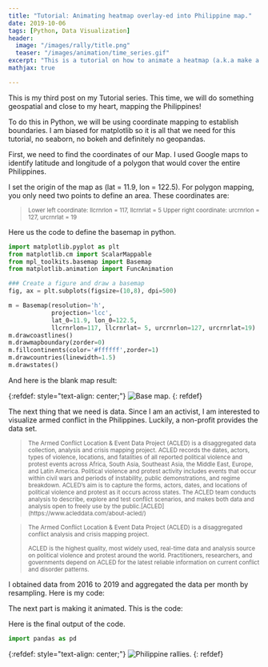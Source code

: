 ```yaml
---
title: "Tutorial: Animating heatmap overlay-ed into Philippine map."
date: 2019-10-06
tags: [Python, Data Visualization]
header:
  image: "/images/rally/title.png"
  teaser: "/images/animation/time_series.gif"
excerpt: "This is a tutorial on how to animate a heatmap (a.k.a make a gif) and overlay it to Philippine base map using Python."
mathjax: true

---
```

<div id="fb-root"></div>
<script async defer src="https://connect.facebook.net/en_US/sdk.js#xfbml=1&version=v3.2"></script>

This is my third post on my Tutorial series. This time, we will do something geospatial and close to my heart, mapping the Philippines!

To do this in Python, we will be using coordinate mapping to establish boundaries. I am biased for matplotlib so it is all that we need for this tutorial, no seaborn, no bokeh and definitely no geopandas.

First, we need to find the coordinates of our Map. I used Google maps to identify latitude and longitude of a polygon that would cover the entire Philippines.

I set the origin of the map as (lat = 11.9, lon = 122.5). For polygon mapping, you only need two points to define an area. These coordinates are:

<blockquote>
<small>
Lower left coordinate:  llcrnrlon = 117, llcrnrlat = 5
Upper right coordinate: urcrnrlon = 127, urcrnrlat = 19
</small>
</blockquote>

Here us the code to define the basemap in python.

~~~ python
import matplotlib.pyplot as plt
from matplotlib.cm import ScalarMappable
from mpl_toolkits.basemap import Basemap
from matplotlib.animation import FuncAnimation

### Create a figure and draw a basemap
fig, ax = plt.subplots(figsize=(10,8), dpi=500)

m = Basemap(resolution='h',
            projection='lcc',
            lat_0=11.9, lon_0=122.5,
            llcrnrlon=117, llcrnrlat= 5, urcrnrlon=127, urcrnrlat=19)
m.drawcoastlines()
m.drawmapboundary(zorder=0)
m.fillcontinents(color='#ffffff',zorder=1)
m.drawcountries(linewidth=1.5)
m.drawstates()
~~~


<script src="https://gist.github.com/albertyumol/ba3bd7c289e7ae041b8bafc2b43533b5.js"></script>

And here is the blank map result:

{:refdef: style="text-align: center;"}
<img src="{{ site.url }}{{ site.baseurl }}/images/rally/blank_map.png" alt="Base map." class="center">
{: refdef}

The next thing that we need is data. Since I am an activist, I am interested to visualize armed conflict in the Philippines. Luckily, a non-profit provides the data set.

<blockquote>
<small>
The Armed Conflict Location & Event Data Project (ACLED) is a disaggregated data collection, analysis and crisis mapping project. ACLED records the dates, actors, types of violence, locations, and fatalities of all reported political violence and protest events across Africa, South Asia, Southeast Asia, the Middle East, Europe, and Latin America. Political violence and protest activity includes events that occur within civil wars and periods of instability, public demonstrations, and regime breakdown. ACLED’s aim is to capture the forms, actors, dates, and locations of political violence and protest as it occurs across states. The ACLED team conducts analysis to describe, explore and test conflict scenarios, and makes both data and analysis open to freely use by the public.[ACLED](https://www.acleddata.com/about-acled/)
</small>
</blockquote>

<blockquote>
<small>
The Armed Conflict Location & Event Data Project (ACLED) is a disaggregated conflict analysis and crisis mapping project.

ACLED is the highest quality, most widely used, real-time data and analysis source on political violence and protest around the world. Practitioners, researchers, and governments depend on ACLED for the latest reliable information on current conflict and disorder patterns.
</small>
</blockquote>


I obtained data from 2016 to 2019 and aggregated the data per month by resampling. Here is my code:

<script src="https://gist.github.com/albertyumol/5531429f7df3052ad99538cc64235e90.js"></script>

The next part is making it animated. This is the code:

<script src="https://gist.github.com/albertyumol/28d2adbfe1ebd84b31659e41c59e289e.js"></script>

Here is the final output of the code.

~~~ python
import pandas as pd
~~~

{:refdef: style="text-align: center;"}
<img src="{{ site.url }}{{ site.baseurl }}/images/rally/social_movement2.gif" alt="Philippine rallies." class="center">
{: refdef}


<script async src="//pagead2.googlesyndication.com/pagead/js/adsbygoogle.js"></script>
<script>
  (adsbygoogle = window.adsbygoogle || []).push({
    google_ad_client: "ca-pub-6410209740119334",
    enable_page_level_ads: true
  });
</script>

<div class="fb-comments" data-href="https://albertyumol.github.io/" data-numposts="5"></div>
